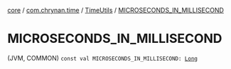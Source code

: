 [core](../../index.md) / [com.chrynan.time](../index.md) / [TimeUtils](index.md) / [MICROSECONDS_IN_MILLISECOND](./-m-i-c-r-o-s-e-c-o-n-d-s_-i-n_-m-i-l-l-i-s-e-c-o-n-d.md)

# MICROSECONDS_IN_MILLISECOND

(JVM, COMMON) `const val MICROSECONDS_IN_MILLISECOND: `[`Long`](https://kotlinlang.org/api/latest/jvm/stdlib/kotlin/-long/index.html)
